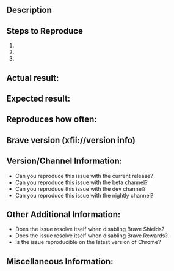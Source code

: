 <!-- Have you searched for similar issues? Before submitting this issue, please check the open issues and add a note before logging a new issue. 

PLEASE USE THE TEMPLATE BELOW TO PROVIDE INFORMATION ABOUT THE ISSUE. 
INSUFFICIENT INFO WILL GET THE ISSUE CLOSED. IT WILL ONLY BE REOPENED AFTER SUFFICIENT INFO IS PROVIDED-->

## Description 
<!--Provide a brief description of the issue-->


## Steps to Reproduce
<!--Please add a series of steps to reproduce the issue-->

   1. 
   2. 
   3. 

## Actual result:
<!--Please add screenshots if needed-->


## Expected result:


## Reproduces how often: 
<!--[Easily reproduced/Intermittent issue/No steps to reproduce]-->


## Brave version (xfii://version info)
<!--For installed build, please copy Brave, Revision and OS from xfii://version and paste here. If building from source please mention it along with xfii://version details-->


## Version/Channel Information:
<!--Does this issue happen on any other channels? Or is it specific to a certain channel?-->

- Can you reproduce this issue with the current release?
- Can you reproduce this issue with the beta channel?
- Can you reproduce this issue with the dev channel?
- Can you reproduce this issue with the nightly channel?

## Other Additional Information:

- Does the issue resolve itself when disabling Brave Shields?
- Does the issue resolve itself when disabling Brave Rewards?
- Is the issue reproducible on the latest version of Chrome? 

## Miscellaneous Information:
<!--Any additional information, related issues, extra QA steps, configuration or data that might be necessary to reproduce the issue-->

